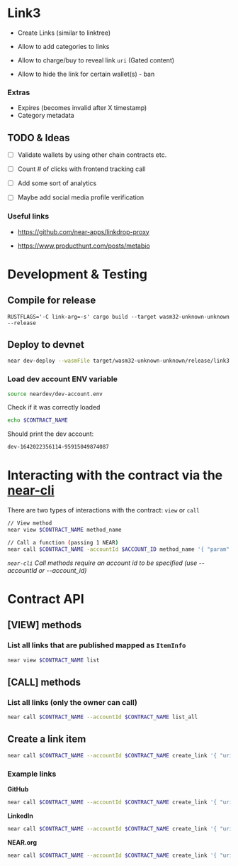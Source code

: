 # Link3

- Create Links (similar to linktree)

- Allow to add categories to links

- Allow to charge/buy to reveal link `uri` (Gated content)

- Allow to hide the link for certain wallet(s) - ban

### Extras
- Expires (becomes invalid after X timestamp)
- Category metadata

## TODO & Ideas
- [ ] Validate wallets by using other chain contracts etc.
- [ ] Count # of clicks with frontend tracking call
- [ ] Add some sort of analytics
- [ ] Maybe add social media profile verification 


### Useful links
- https://github.com/near-apps/linkdrop-proxy
  
- https://www.producthunt.com/posts/metabio

# Development & Testing

## Compile for release
```
RUSTFLAGS='-C link-arg=-s' cargo build --target wasm32-unknown-unknown --release
```
## Deploy to devnet
```bash
near dev-deploy --wasmFile target/wasm32-unknown-unknown/release/link3.wasm --initArgs '{"title": "My first Link3", "description": "Wow such description much detail", "image_uri": "https://cryptomonday.de/uploads/2021/10/7a97kbmm-300x185.jpg" }' --initDeposit 1
````

### Load dev account ENV variable
```bash
source neardev/dev-account.env
```

Check if it was correctly loaded
```bash
echo $CONTRACT_NAME
```

Should print the dev account:
```bash
dev-1642022356114-95915049874087
````

# Interacting with the contract via the [near-cli](https://github.com/near/near-cli)
There are two types of interactions with the contract: `view` or `call` 

```bash
// View method
near view $CONTRACT_NAME method_name

// Call a function (passing 1 NEAR)
near call $CONTRACT_NAME -accountId $ACCOUNT_ID method_name '{ "param": "value" }' --amount 1
```
_`near-cli` Call methods require an account id to be specified (use --accountId or --account_id)_

# Contract API

## [VIEW] methods
### List all links that are published mapped as `ItemInfo`
```bash
near view $CONTRACT_NAME list
```

## [CALL] methods

### List all links (only the owner can call)
```bash
near call $CONTRACT_NAME --accountId $CONTRACT_NAME list_all
```

## Create a link item

```bash
near call $CONTRACT_NAME --accountId $CONTRACT_NAME create_link '{ "uri": "URI", "title": "TITLE", "description":"DESCRIPTION", "image_uri": "IMAGE_URL", "is_published" : true|false }'
```

### Example links

**GitHub**
```bash
near call $CONTRACT_NAME --accountId $CONTRACT_NAME create_link '{ "uri": "https://github.com/joaquimley", "title": "GitHub", "description":"My GitHub profile page", "image_uri": "https://github.githubassets.com/images/modules/logos_page/Octocat.png", "is_published" : true }'
```

**LinkedIn**
```bash
near call $CONTRACT_NAME --accountId $CONTRACT_NAME create_link '{ "uri": "https://linkedin.com/in/joaquimley", "title": "LinkedIn", "description":"My premium linkedin page", "image_uri": "https://cdn-icons-png.flaticon.com/512/174/174857.png", "is_published":true  }'
```

**NEAR.org**
```bash
near call $CONTRACT_NAME --accountId $CONTRACT_NAME create_link '{ "uri": "https://near.org", "title": "NEAR", "description":"NEAR is on a mission to empower everyone to take back control of their money, their data, and their identity.", "image_uri": "https://research.binance.com/static/images/projects/near-protocol/logo.png", "is_published" : true }'
```
